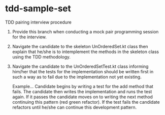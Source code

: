 # tdd-sample-set


TDD pairing interview procedure 

1. Provide this branch when conducting a mock pair programming session for the interview. 

2. Navigate the candidate to the skeleton UnOrderedSet.kt class then explain that he/she is 
   to intemplement the methods in the skeleton class using the TDD methodology. 

3. Navigate the candidate to the UnOrderedSetTest.kt class informing him/her that the tests 
   for the implementation should be written first in such a way as to fail due to the 
   implementation not yet existing. 

   Example…   Candidate begins by writing a test for the add method that fails. 
              The candidate then writes the implementation and runs the test again. 
              If it passes the candidate moves on to writing the next method continuing 
              this pattern (red green refactor). If the test fails the candidate refactors 
              until he/she can continue this development pattern. 
